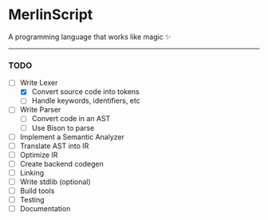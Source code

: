 # MerlinScript
A programming language that works like magic :sparkles:
___
### TODO
- [ ] Write Lexer
    - [x] Convert source code into tokens
    - [ ] Handle keywords, identifiers, etc
- [ ] Write Parser
    - [ ] Convert code in an AST
    - [ ] Use Bison to parse
- [ ] Implement a Semantic Analyzer
- [ ] Translate AST into IR
- [ ] Optimize IR
- [ ] Create backend codegen
- [ ] Linking
- [ ] Write stdlib (optional)
- [ ] Build tools
- [ ] Testing
- [ ] Documentation
